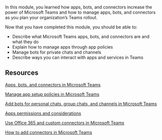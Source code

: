 In this module, you learned how apps, bots, and connectors increase the power of Microsoft Teams and how to manage apps, bots, and connectors as you plan your organization’s Teams rollout.

Now that you have completed this module, you should be able to:
  
- Describe what Microsoft Teams apps, bots, and connectors are and what they do
- Explain how to manage apps through app policies
- Manage bots for private chats and channels
- Describe ways you can interact with apps and services in Teams

## Resources

[Apps, bots, and connectors in Microsoft Teams](https://docs.microsoft.com/microsoftteams/deploy-apps-microsoft-teams-landing-page)

[Manage app setup policies in Microsoft Teams](https://docs.microsoft.com/microsoftteams/teams-app-setup-policies)

[Add bots for personal chats, group chats, and channels in Microsoft Teams](https://docs.microsoft.com/microsoftteams/add-bots)

[Apps permissions and considerations](https://docs.microsoft.com/microsoftteams/app-permissions)

[Use Office 365 and custom connectors in Microsoft Teams](https://docs.microsoft.com/microsoftteams/office-365-custom-connectors)

[How to add connectors in Microsoft Teams](https://docs.microsoft.com/microsoftteams/platform/concepts/connectors/connectors-using)
